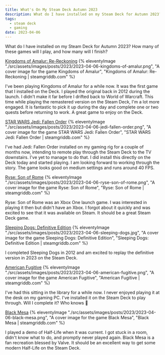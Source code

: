 ```yaml
---
title: What's On My Steam Deck Autumn 2023
description: What do I have installed on my Steam Deck for Autumn 2023? How many of these games will I play, and how many will I finish?
tags:
  - steam deck
  - gaming
date: 2023-04-06
---
```


What do I have installed on my Steam Deck for Autumn 2023? How many of these games will I play, and how many will I finish?

[Kingdoms of Amalur: Re-Reckoning](https://store.steampowered.com/app/1041720/Kingdoms_of_Amalur_ReReckoning/)
{% eleventyImage "./src/assets/images/posts/2023/2023-04-06-kingdoms-of-amalur.png", "A cover image for the game Kingdoms of Amalur", "Kingdoms of Amalur: Re-Reckoning | steamgriddb.com" %}

I've been playing Kingdoms of Amalur for a while now. It was the first game that I installed on the Deck. I played the original back in 2012 during the launch. I didn't make it far before I drifted back to World of Warcraft. This time while playing the remastered version on the Steam Deck, I'm a lot more engaged. It is fantastic to pick it up during the day and complete one or two quests before returning to work. A great game to enjoy on the Deck.

[STAR WARS Jedi: Fallen Order](https://store.steampowered.com/app/1172380/STAR_WARS_Jedi_Fallen_Order/)
{% eleventyImage "./src/assets/images/posts/2023/2023-04-06-jedi-fallen-order.png", "A cover image for the game STAR WARS Jedi: Fallen Order", "STAR WARS Jedi: Fallen Order | steamgriddb.com" %}

I've had Jedi: Fallen Order installed on my gaming rig for a couple of months now, intending to remote play through the Steam Deck to the TV downstairs. I've yet to manage to do that. I did install this directly on the Deck today and started playing.
I am looking forward to working through the story. The game looks good on medium settings and runs around 40 FPS.

[Ryse: Son of Rome](https://store.steampowered.com/app/302510/Ryse_Son_of_Rome/)
{% eleventyImage "./src/assets/images/posts/2023/2023-04-06-ryse-son-of-rome.png", "A cover image for the game Ryse: Son of Rome", "Ryse: Son of Rome | steamgriddb.com" %}

Ryse: Son of Rome was an Xbox One launch game. I was interested in playing it then but didn't have an Xbox. I forgot about it quickly and was excited to see that it was available on Steam. It should be a great Steam Deck game.

[Sleeping Dogs: Definitive Edition](https://store.steampowered.com/app/307690/Sleeping_Dogs_Definitive_Edition/)
{% eleventyImage "./src/assets/images/posts/2023/2023-04-06-sleeping-dogs.jpg", "A cover image for the game Sleeping Dogs: Definitive Edition", "Sleeping Dogs: Definitive Edition | steamgriddb.com" %}

I completed Sleeping Dogs in 2012 and am excited to replay the definitive version in 2023 on the Steam Deck.

[American Fugitive](https://store.steampowered.com/app/934780/American_Fugitive/)
{% eleventyImage "./src/assets/images/posts/2023/2023-04-06-american-fugitive.png", "A cover image for the game American Fugitive", "American Fugitive | steamgriddb.com" %}

I've had this sitting in the library for a while now. I never enjoyed playing it at the desk on my gaming PC. I've installed it on the Steam Deck to play through. Will I complete it? Who knows :shrug:

[Black Mesa](https://store.steampowered.com/app/362890/Black_Mesa/)
{% eleventyImage "./src/assets/images/posts/2023/2023-04-06-black-mesa.png", "A cover image for the game Black Mesa", "Black Mesa | steamgriddb.com" %}

I played a demo of Half-Life when it was current. I got stuck in a room, didn't know what to do, and promptly never played again. Black Mesa is a fan recreation blessed by Valve. It should be an excellent way to get some modern Half-Life on the Steam Deck. 